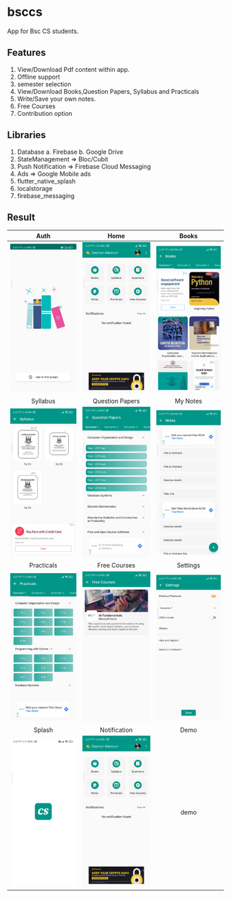 # bsccs

App for Bsc CS students.

## Features
1. View/Download Pdf content within app.
2. Offline support
3. semester selection
4. View/Download Books,Question Papers, Syllabus and Practicals
5. Write/Save your own notes.
6. Free Courses
7. Contribution option

## Libraries
1. Database 
  a. Firebase
  b. Google Drive
2. StateManagement => Bloc/Cubit  
3. Push Notification => Firebase Cloud Messaging
4. Ads => Google Mobile ads
5. flutter_native_splash
6. localstorage
7. firebase_messaging



## Result

| Auth          |                     Home                  |   Books                |
|:---------------------------:|:---------------------------:|:---------------------------:|
| <img src="screenshots/auth.jpg" width="200"/> | <img src="screenshots/home.jpg" width="200"/> | <img src="screenshots/books.jpg" width="200"/> | 
| Syllabus          |                     Question Papers                  |   My Notes   |
| <img src="screenshots/syllabus.jpg" width="200"/> | <img src="screenshots/question_papers.jpg" width="200"/> | <img src="screenshots/notes.jpg" width="200"/> | 
| Practicals | Free Courses | Settings |
| <img src="screenshots/practicals.jpg" width="200"/> | <img src="screenshots/free_courses.jpg" width="200"/> | <img src="screenshots/settings.jpg" width="200"/> | 
|   Splash          |         Notification         |       Demo         |
| <img src="screenshots/splash.jpg" width="200"/> | <img src="screenshots/home.jpg" width="200"/> | demo | 



